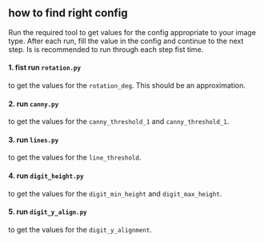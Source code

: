 ## how to find right config

Run the required tool to get values for the config appropriate to your image type. 
After each run, fill the value in the config and continue to the next step. 
Is is recommended to run through each step fist time.

#### 1. fist run `rotation.py` 
to get the values for the `rotation_deg`. This should be an approximation.

#### 2. run `canny.py` 
to get the values for the `canny_threshold_1` and `canny_threshold_1`.

#### 3. run `lines.py`
to get the values for the `line_threshold`.

#### 4. run `digit_height.py` 
to get the values for the `digit_min_height` and `digit_max_height`.

#### 5. run `digit_y_align.py`
to get the values for the `digit_y_alignment`.

